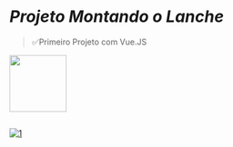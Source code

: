 # *Projeto Montando o Lanche*
>✅Primeiro Projeto com Vue.JS

<div>
  <img height="100em" src="https://github-readme-stats.vercel.app/api/pin/?username=fabioVitorio&repo=montando_lanche"/>
  <a href="https://github.com/fabioVitorio">
</div> 
  
##
![1](https://user-images.githubusercontent.com/109548564/203211490-6accf708-3565-4951-975c-cf11ccf2f5ba.PNG)
